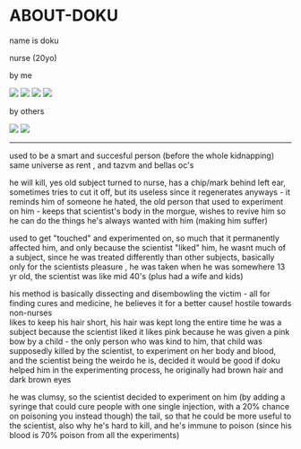 # ABOUT-DOKU

name is doku

nurse (20yo)

by me

![](https://i.ibb.co/C5B2njg/Untitled29-20240709071323.webp) ![](https://i.ibb.co/0MTDkxw/Screenshot-2024-07-30-204514.png) ![](https://i.ibb.co/p1TkWwh/Untitled33-20240710172609.webp) ![](https://i.ibb.co/JmpJztB/Screenshot-2024-07-07-223039.png)

by others

![](https://i.ibb.co/YZrqJm3/115-Sem-Titulo-20240730145225.webp) ![](https://i.ibb.co/Nm9jKrY/1724766456838.webp)

---
used to be a smart and succesful person (before the whole kidnapping)
same universe as rent , and tazvm and bellas oc's 

he will kill, yes
old subject turned to nurse, has a chip/mark behind left ear, sometimes tries to cut it off, but its useless since it regenerates anyways - it reminds him of someone he hated, the old person that used to experiment on him - keeps that scientist's body in the morgue, wishes to revive him so he can do the things he's always wanted with him (making him suffer)

used to get "touched" and experimented on, so much that it permanently affected him, and only because the scientist "liked" him, he wasnt much of a subject, since he was treated differently than other subjects, basically only for the scientists pleasure , he was taken when he was somewhere 13 yr old, the scientist was like mid 40's (plus had a wife and kids) 

his method is basically dissecting and disembowling the victim - all for finding cures and medicine, he believes it for a better cause! hostile towards non-nurses  
likes to keep his hair short, his hair was kept long the entire time he was a subject because the scientist liked it 
likes pink because he was given a pink bow by a child - the only person who was kind to him, that child was supposedly killed by the scientist, to experiment on her body and blood, and the scientist being the weirdo he is, decided it would be good if doku helped him in the experimenting process, he originally had brown hair and dark brown eyes

he was clumsy, so the scientist decided to experiment on him (by adding a syringe that could cure people with one single injection, with a 20% chance on poisoning you instead though) the tail, so that he could be more useful to the scientist, also why he's hard to kill, and he's immune to poison (since his blood is 70% poison from all the experiments)
